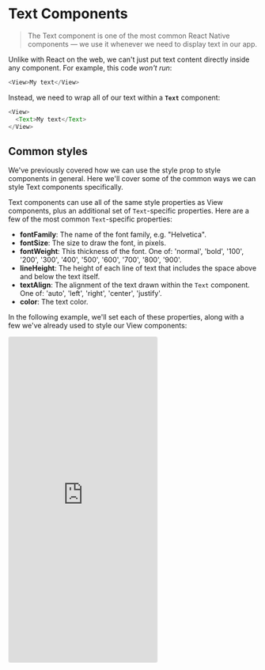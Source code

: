 # Text Components

> The Text component is one of the most common React Native components — we use it whenever we need to display text in our app.

Unlike with React on the web, we can't just put text content directly inside any component. For example, this code _won't run_:

```js
<View>My text</View>
```

Instead, we need to wrap all of our text within a **`Text`** component:

```js
<View>
  <Text>My text</Text>
</View>
```

## Common styles

We've previously covered how we can use the style prop to style components in general. Here we'll cover some of the common ways we can style Text components specifically.

Text components can use all of the same style properties as View components, plus an additional set of `Text`-specific properties. Here are a few of the most common `Text`-specific properties:

- **fontFamily**: The name of the font family, e.g. "Helvetica".
- **fontSize**: The size to draw the font, in pixels.
- **fontWeight**: This thickness of the font. One of: 'normal', 'bold', '100', '200', '300', '400', '500', '600', '700', '800', '900'.
- **lineHeight**: The height of each line of text that includes the space above and below the text itself.
- **textAlign**: The alignment of the text drawn within the `Text` component. One of: 'auto', 'left', 'right', 'center', 'justify'.
- **color**: The text color.

In the following example, we'll set each of these properties, along with a few we've already used to style our View components:

<iframe src="https://snack.expo.io/embedded/@dabbott/styled-text?preview=true&platform=web" style="height: 47em;border:1px solid rgba(0,0,0,.08);border-radius:4px;background:center no-repeat url('https://i.imgur.com/5apDm5w.gif'), #fafafa;" />

[Download example](https://expo.io/--/api/v2/snack/download/@dabbott/styled-text)

By default, `Text` components automatically grow horizontally to fit the text content drawn within. If the `Text` component can't grow horizontally within its parent anymore, it will then wrap the text content to the next line and grow vertically. However, we can override this behavior by specifying the dimensions of the component ourselves.

In this example, we set the width of the `Text` to 200 explicitly, which affects where it wraps to the next line:

<iframe src="https://snack.expo.io/embedded/@dabbott/styled-text-with-fixed-width?preview=true&platform=web" style="height: 48em;border:1px solid rgba(0,0,0,.08);border-radius:4px;background:center no-repeat url('https://i.imgur.com/5apDm5w.gif'), #fafafa;" />

[Download example](https://expo.io/--/api/v2/snack/download/@dabbott/styled-text-with-fixed-width)

Note that textAlign affects the alignment of the text content drawn within the `Text` component, but not the component itself. If we want to align the `Text` component in the horizontal center of the screen, we would set the alignItems style property on the parent View.

## Inline text

`Text` components are similar to "block" elements on the web — if we use multiple `Text` elements within the same parent, they will stack on top of each other:

<iframe src="https://snack.expo.io/embedded/@dabbott/stacked-text-components?preview=true&platform=web" style="height: 53em;border:1px solid rgba(0,0,0,.08);border-radius:4px;background:center no-repeat url('https://i.imgur.com/5apDm5w.gif'), #fafafa;" />

[Download example](https://expo.io/--/api/v2/snack/download/@dabbott/stacked-text-components)

However, we sometimes want `Text` components to act like "inline" elements so that we can render multiple styles of text content within a single paragraph. `Text` components can be nested to accomplish this. In this example, we'll style a specific range of text within the larger paragraph:

<iframe src="https://snack.expo.io/embedded/@dabbott/nested-styled-text?preview=true&platform=web" style="height: 53em;border:1px solid rgba(0,0,0,.08);border-radius:4px;background:center no-repeat url('https://i.imgur.com/5apDm5w.gif'), #fafafa;" />

[Download example](https://expo.io/--/api/v2/snack/download/@dabbott/nested-styled-text)

Styles applied to a `Text` component also apply to every Text component descendant within it. In the previous example, the nested text inherits styles.text, but then overrides the fontWeight by applying styles.boldText (the innermost style has the highest precedence).

### Up next

Now, text is great and all, but if we want our app to look even better, we'll need to throw in some images. Tomorrow we'll learn how to do that using the `Image` component.
